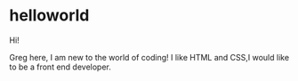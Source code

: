 # helloworld

Hi!

Greg here, I am new to the world of coding!
I like HTML and CSS,I would like to be a front end developer.
